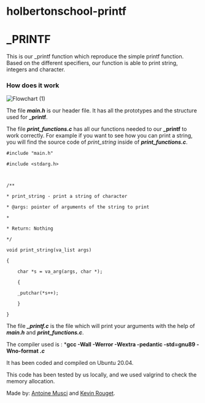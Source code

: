 # holbertonschool-printf


# _PRINTF


This is our \_printf function which reproduce the simple printf function.
Based on the different specifiers, our function is able to print string, integers and character.

### **How does it work**


![Flowchart (1)](https://github.com/user-attachments/assets/c37f2e71-8924-4295-aec8-5de5b04e0985)



The file ***main.h*** is our header file. It has all the prototypes and the structure used for **\_printf**.

The file ***print_functions.c*** has all our functions needed to our **\_printf** to work correctly. For example if you want to see how you can print a string, you will find the source code of *print_string* inside of ***print_functions.c***.
```
#include "main.h"

#include <stdarg.h>

  

/**

* print_string - print a string of character

* @args: pointer of arguments of the string to print

*

* Return: Nothing

*/

void print_string(va_list args)

{

	char *s = va_arg(args, char *);

	{

	_putchar(*s++);

	}

}

```

The file ***\_printf.c***  is the file which will print your arguments with the help of ***main.h*** and ***print_functions.c***.


The compiler used is : ***gcc -Wall -Werror -Wextra -pedantic -std=gnu89 -Wno-format *.c***

It has been coded and compiled on Ubuntu 20.04.

This code has been tested by us locally, and we used valgrind to check the memory allocation.

Made by: [Antoine Musci](https://github.com/Entwoane) and [Kevin Rouget](https://github.com/koryos77).

